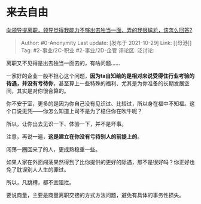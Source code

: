 # 来去自由
[向领导提离职，领导觉得我能力不够出去独当一面，弄的我很尴尬，该怎么回答?](https://www.zhihu.com/question/452663695/answer/2194656653)

> Author: #0-Anonymity
> Last update: [发布于 2021-10-29]
> Link: [[母港]]
> Tag: #2-事业/2C-职业 #2-事业/2D-企管
> 评论区:
> 泛讨论:

离职又不见得是出去独当一面去的，有啥问题……

一家好的企业一般不担心这个问题，**因为ta自知给的是相对来说受得住行业考验的待遇，并没有亏待你**，甚至算上一些特殊的福利、尤其是为你准备的长期发展空间，其实是对你很合算的。

你不安于室，更多的是因为你自己没有见识过、比较过，所以身在福中不知福。这个口说无凭——你怎么知道上司不是为了稳住你在吹牛呢？

所以，让你出去见识一下、体验一下，并不是坏事。

注意，再说一遍，**这是建立在你没有亏待别人的前提上的**。

闯荡一圈回来了的人，更成熟稳重一些。

如果人家在外面闯荡果然得到了比你提供的更好的际遇，那不是很好吗？你正好也免了耽误别人人生的罪过。

所以，凡跳槽，都不宜阻拦。

要说商量，主要是商量离职交接的方式方法问题，避免有具体的事务性损失。
